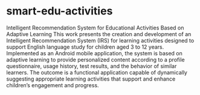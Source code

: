 # smart-edu-activities
Intelligent Recommendation System for Educational Activities Based on Adaptive Learning
This work presents the creation and development of an Intelligent Recommendation System (IRS) for learning activities designed to support English language study for children aged 3 to 12 years. Implemented as an Android mobile application, the system is based on adaptive learning to provide personalized content according to a profile questionnaire, usage history, test results, and the behavior of similar learners. The outcome is a functional application capable of dynamically suggesting appropriate learning activities that support and enhance children’s engagement and progress.

